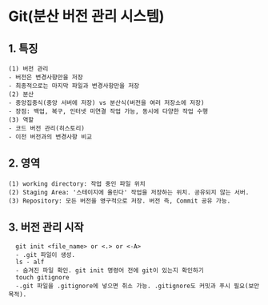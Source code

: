 # Git(분산 버전 관리 시스템)
  ## 1. 특징
    (1) 버전 관리
    - 버전은 변경사항만을 저장
    - 최종적으로는 마지막 파일과 변경사항만을 저장
    (2) 분산
    - 중앙집중식(중앙 서버에 저장) vs 분산식(버전을 여러 저장소에 저장)
    - 장점: 백업, 복구, 인터넷 미연결 작업 가능, 동시에 다양한 작업 수행
    (3) 역할
    - 코드 버전 관리(히스토리)
    - 이전 버전과의 변경사항 비교
## 2. 영역
    (1) working directory: 작업 중인 파일 위치
    (2) Staging Area: '스테이지에 올린다' 작업을 저장하는 위치. 공유되지 않는 서버.
    (3) Repository: 모든 버전을 영구적으로 저장. 버전 즉, Commit 공유 가능.
## 3. 버전 관리 시작
      git init <file_name> or <.> or <-A>
      - .git 파일이 생성.
      ls - alf 
      - 숨겨진 파일 확인. git init 명령어 전에 git이 있는지 확인하기
      touch gitignore
      -.git 파일을 .gitignore에 넣으면 취소 가능. .gitignore도 커밋과 푸시 필요(보안 목적).
      
